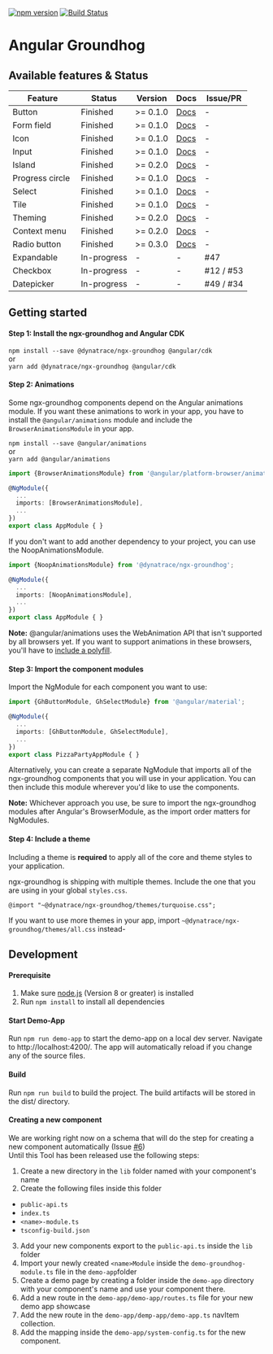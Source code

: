 [![npm version](https://badge.fury.io/js/%40dynatrace%2Fngx-groundhog.svg)](https://badge.fury.io/js/%40dynatrace%2Fngx-groundhog)
[![Build Status](https://travis-ci.org/Dynatrace/ngx-groundhog.svg?branch=master)](https://travis-ci.org/Dynatrace/ngx-groundhog)

# Angular Groundhog

## Available features & Status

| Feature          | Status      | Version        | Docs        | Issue/PR    |
|------------------|-------------|-------------|-------------|-------------|
| Button           | Finished    | >= 0.1.0    | [Docs](https://github.com/Dynatrace/ngx-groundhog/blob/master/src/lib/button/README.md)            | - |
| Form field       | Finished    | >= 0.1.0    | [Docs](https://github.com/Dynatrace/ngx-groundhog/blob/master/src/lib/form-field/README.md)        | - |
| Icon             | Finished    | >= 0.1.0    | [Docs](https://github.com/Dynatrace/ngx-groundhog/blob/master/src/lib/icon/README.md)              | - |
| Input            | Finished    | >= 0.1.0    | [Docs](https://github.com/Dynatrace/ngx-groundhog/blob/master/src/lib/input/README.md)             | - |
| Island           | Finished    | >= 0.2.0    | [Docs](https://github.com/Dynatrace/ngx-groundhog/blob/master/src/lib/island/README.md)            | - |
| Progress circle  | Finished    | >= 0.1.0    | [Docs](https://github.com/Dynatrace/ngx-groundhog/blob/master/src/lib/progress-circle/README.md)   | - |
| Select           | Finished    | >= 0.1.0    | [Docs](https://github.com/Dynatrace/ngx-groundhog/blob/master/src/lib/select/README.md)            | - |
| Tile             | Finished    | >= 0.1.0    | [Docs](https://github.com/Dynatrace/ngx-groundhog/blob/master/src/lib/tile/README.md)              | - |
| Theming          | Finished    | >= 0.2.0    | [Docs](https://github.com/Dynatrace/ngx-groundhog/blob/master/src/lib/theming/README.md)           | - |
| Context menu     | Finished    | >= 0.2.0    | [Docs](https://github.com/Dynatrace/ngx-groundhog/blob/master/src/lib/context-menu/README.md)      | - |
| Radio button     | Finished    | >= 0.3.0    | [Docs](https://github.com/Dynatrace/ngx-groundhog/blob/master/src/lib/radio/README.md) | - |
| Expandable       | In-progress | - | - | #47 |
| Checkbox         | In-progress | - | - | #12 / #53 |
| Datepicker       | In-progress | - | - | #49 / #34 |

## Getting started

#### Step 1: Install the ngx-groundhog and Angular CDK
`npm install --save @dynatrace/ngx-groundhog @angular/cdk`    
or      
`yarn add @dynatrace/ngx-groundhog @angular/cdk`

#### Step 2: Animations
Some ngx-groundhog components depend on the Angular animations module.
If you want these animations to work in your app, you have to install the `@angular/animations` module and include the `BrowserAnimationsModule` in your app.    

`npm install --save @angular/animations`    
or      
`yarn add @angular/animations`

```ts
import {BrowserAnimationsModule} from '@angular/platform-browser/animations';

@NgModule({
  ...
  imports: [BrowserAnimationsModule],
  ...
})
export class AppModule { }
```

If you don't want to add another dependency to your project, you can use the NoopAnimationsModule.

```ts
import {NoopAnimationsModule} from '@dynatrace/ngx-groundhog';

@NgModule({
  ...
  imports: [NoopAnimationsModule],
  ...
})
export class AppModule { }
```

**Note:** @angular/animations uses the WebAnimation API that isn't supported by all browsers yet. If you want to support animations in these browsers, you'll have to [include a polyfill](https://github.com/web-animations/web-animations-js).

#### Step 3: Import the component modules

Import the NgModule for each component you want to use:
```ts
import {GhButtonModule, GhSelectModule} from '@angular/material';

@NgModule({
  ...
  imports: [GhButtonModule, GhSelectModule],
  ...
})
export class PizzaPartyAppModule { }
```

Alternatively, you can create a separate NgModule that imports all of the ngx-groundhog components that you will use in your application. You can then include this module wherever you'd like to use the components.

**Note:** Whichever approach you use, be sure to import the ngx-groundhog modules after Angular's BrowserModule, as the import order matters for NgModules.

#### Step 4: Include a theme

Including a theme is **required** to apply all of the core and theme styles to your application.

ngx-groundhog is shipping with multiple themes. Include the one that you are using in your global `styles.css`.

```
@import "~@dynatrace/ngx-groundhog/themes/turquoise.css";
```

If you want to use more themes in your app, import `~@dynatrace/ngx-groundhog/themes/all.css` instead-

## Development

#### Prerequisite
1. Make sure [node.js](https://nodejs.org) (Version 8 or greater) is installed
2. Run `npm install` to install all dependencies

#### Start Demo-App
Run `npm run demo-app` to start the demo-app on a local dev server. Navigate to http://localhost:4200/. The app will automatically reload if you change any of the source files.

#### Build
Run `npm run build` to build the project. The build artifacts will be stored in the dist/ directory.

#### Creating a new component
We are working right now on a schema that will do the step for creating a new component automatically (Issue [#6](6))    
Until this Tool has been released use the following steps:
1. Create a new directory in the `lib` folder named with your component's name
2. Create the following files inside this folder
  - `public-api.ts`
  - `index.ts`
  - `<name>-module.ts`
  - `tsconfig-build.json`
3. Add your new components export to the `public-api.ts` inside the `lib` folder
4. Import your newly created `<name>Module` inside the `demo-groundhog-module.ts` file in the `demo-app`folder
5. Create a demo page by creating a folder inside the `demo-app` directory with your component's name and use your component there. 
6. Add a new route in the `demo-app/demo-app/routes.ts` file for your new demo app showcase
7. Add the new route in the `demo-app/demp-app/demo-app.ts` navItem collection.
8. Add the mapping inside the `demo-app/system-config.ts` for the new component. 
